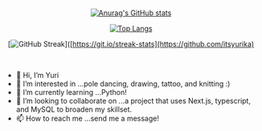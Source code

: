 <div align="center">
  </br>
  
[![Anurag's GitHub stats](https://github-readme-stats.vercel.app/api?username=itsyurika&show_icons=true&theme=aura_dark)]([https://github.com/anuraghazra/github-readme-stats](https://github.com/itsyurika))

[![Top Langs](https://github-readme-stats.vercel.app/api/top-langs/?username=itsyurika&layout=compact&theme=aura_dark)]([https://github.com/anuraghazra/github-readme-stats](https://github.com/itsyurika))

[![GitHub Streak](https://github-readme-streak-stats.herokuapp.com/?user=itsyurika&theme=monokai-metallian)]([https://git.io/streak-stats](https://github.com/itsyurika)

</br>
  </div>
  
- 👋 Hi, I’m Yuri
- 👀 I’m interested in ...pole dancing, drawing, tattoo, and knitting :)
- 🌱 I’m currently learning ...Python!
- 💞️ I’m looking to collaborate on ...a project that uses Next.js, typescript, and MySQL to broaden my skillset.
- 📫 How to reach me ...send me a message! 


<!---
itsyurika/itsyurika is a ✨ special ✨ repository because its `README.md` (this file) appears on your GitHub profile.
You can click the Preview link to take a look at your changes.
--->

